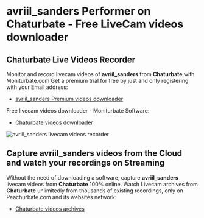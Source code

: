# avriil_sanders Performer on Chaturbate - Free LiveCam videos downloader

## Chaturbate Live Videos Recorder

Monitor and record livecam videos of **avriil_sanders** from **Chaturbate** with Moniturbate.com
Get a premium trial for free by just and only registering with your Email address:
* [avriil_sanders Premium videos downloader](https://moniturbate.com/request-demo-licence-key.html)

Free livecam videos downloader - Moniturbate Software:
* [Chaturbate videos downloader](https://moniturbate.com/moniturbate-download-software.html)

![avriil_sanders livecam videos recorder](https://peachurnet.com/templates/moniturbate-software.png)


## Capture avriil_sanders videos from the Cloud and watch your recordings on Streaming

Without the need of downloading a software, capture **avriil_sanders** livecam videos from **Chaturbate** 100% online.
Watch Livecam archives from **Chaturbate** unlimitedly from thousands of existing recordings, only on Peachurbate.com and its websites network:
* [Chaturbate videos archives](https://peachurnet.com/)